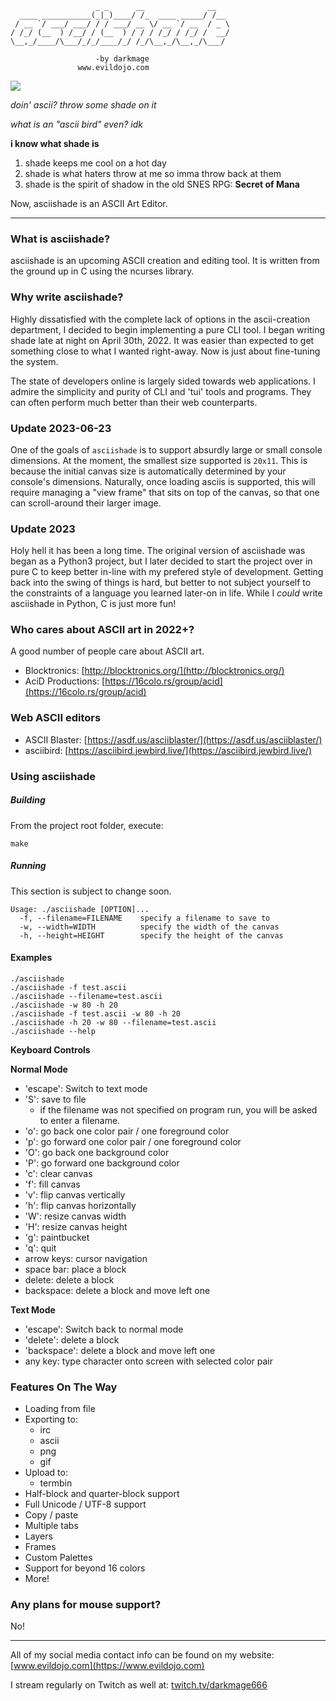 ```
                   _ _      __              __   
  ____ ___________(_|_)____/ /_  ____ _____/ /__ 
 / __ `/ ___/ ___/ / / ___/ __ \/ __ `/ __  / _ \
/ /_/ (__  ) /__/ / (__  ) / / / /_/ / /_/ /  __/
\__,_/____/\___/_/_/____/_/ /_/\__,_/\__,_/\___/ 

                   -by darkmage 
               www.evildojo.com
```

<img src="https://raw.githubusercontent.com/mikedesu/asciishade/main/preview.png"/>

*doin' ascii? throw some shade on it*

*what is an "ascii bird" even? idk*

**i know what shade is**

1. shade keeps me cool on a hot day
2. shade is what haters throw at me so imma throw back at them
3. shade is the spirit of shadow in the old SNES RPG: **Secret of Mana**

Now, asciishade is an ASCII Art Editor.

-----

### What is asciishade?

asciishade is an upcoming ASCII creation and editing tool.
It is written from the ground up in C using the ncurses library.

### Why write asciishade?

Highly dissatisfied with the complete lack of options in the ascii-creation department, I decided to begin implementing a pure CLI tool. I began writing shade late at night on April 30th, 2022. It was easier than expected to get something close to what I wanted right-away. Now is just about fine-tuning the system.

The state of developers online is largely sided towards web applications. I admire the simplicity and purity of CLI and 'tui' tools and programs. They can often perform much better than their web counterparts. 

### Update 2023-06-23

One of the goals of `asciishade` is to support absurdly large or small console dimensions. At the moment, the smallest size supported is `20x11`. This is because the initial canvas size is automatically determined by your console's dimensions. Naturally, once loading asciis is supported, this will require managing a "view frame" that sits on top of the canvas, so that one can scroll-around their larger image.

### Update 2023

Holy hell it has been a long time. The original version of asciishade was began as a Python3 project, but I later decided to start the project over in pure C to keep better in-line with my prefered style of development. Getting back into the swing of things is hard, but better to not subject yourself to the constraints of a language you learned later-on in life. While I *could* write asciishade in Python, C is just more fun!

### Who cares about ASCII art in 2022+?

A good number of people care about ASCII art.

- Blocktronics: [http://blocktronics.org/](http://blocktronics.org/)
- AciD Productions: [https://16colo.rs/group/acid](https://16colo.rs/group/acid)

### Web ASCII editors

- ASCII Blaster: [https://asdf.us/asciiblaster/](https://asdf.us/asciiblaster/)
- asciibird: [https://asciibird.jewbird.live/](https://asciibird.jewbird.live/)

### Using asciishade

##### Building

From the project root folder, execute:

```
make
```

##### Running

This section is subject to change soon.

```
Usage: ./asciishade [OPTION]...
  -f, --filename=FILENAME    specify a filename to save to
  -w, --width=WIDTH          specify the width of the canvas
  -h, --height=HEIGHT        specify the height of the canvas
```

#### Examples

```
./asciishade 
./asciishade -f test.ascii
./asciishade --filename=test.ascii
./asciishade -w 80 -h 20
./asciishade -f test.ascii -w 80 -h 20
./asciishade -h 20 -w 80 --filename=test.ascii
./asciishade --help
```


**Keyboard Controls**

**Normal Mode**

- 'escape': Switch to text mode
- 'S': save to file
    - if the filename was not specified on program run, you will be asked to enter a filename.
- 'o': go back one color pair / one foreground color
- 'p': go forward one color pair / one foreground color
- 'O': go back one background color
- 'P': go forward one background color
- 'c': clear canvas
- 'f': fill canvas
- 'v': flip canvas vertically
- 'h': flip canvas horizontally
- 'W': resize canvas width
- 'H': resize canvas height
- 'g': paintbucket
- 'q': quit
- arrow keys: cursor navigation
- space bar: place a block
- delete: delete a block
- backspace: delete a block and move left one

**Text Mode**

- 'escape': Switch back to normal mode
- 'delete': delete a block
- 'backspace': delete a block and move left one
- any key: type character onto screen with selected color pair

### Features On The Way

- Loading from file
- Exporting to:
    - irc
    - ascii
    - png
    - gif
- Upload to:
    - termbin
- Half-block and quarter-block support
- Full Unicode / UTF-8 support
- Copy / paste
- Multiple tabs
- Layers
- Frames
- Custom Palettes
- Support for beyond 16 colors
- More!

### Any plans for mouse support?

No!

-----

All of my social media contact info can be found on my website: [www.evildojo.com](https://www.evildojo.com)

I stream regularly on Twitch as well at: [twitch.tv/darkmage666](https://www.twitch.tv/darkmage666)

